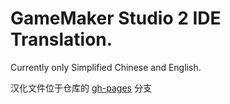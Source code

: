 # GameMaker Studio 2 IDE Translation.

Currently only Simplified Chinese and English.

汉化文件位于仓库的 [gh-pages](https://github.com/GamemakerChina/gms2translation/tree/gh-pages) 分支
